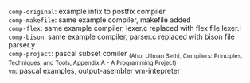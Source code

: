 `comp-original`: example infix to postfix compiler  
`comp-makefile`: same example compiler, makefile added  
`comp-flex`: same example compiler, lexer.c replaced with flex file lexer.l  
`comp-bison`: same example compiler, parser.c replaced with bison file parser.y  
`comp-project`: pascal subset comiler <sub>(Aho, Ullman Sethi, Compilers: Principles, Techniques, and Tools, Appendix A - A Programming Project)</sub>  
`vm`: pascal examples, output-asembler vm-intepreter  
